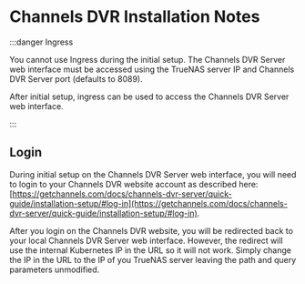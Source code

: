 # Channels DVR Installation Notes

:::danger Ingress

You cannot use Ingress during the initial setup. The Channels DVR Server web interface must be accessed using the TrueNAS server IP and Channels DVR Server port (defaults to 8089).

After initial setup, ingress can be used to access the Channels DVR Server web interface.

:::

## Login

During initial setup on the Channels DVR Server web interface, you will need to login to your Channels DVR website account as described here: [https://getchannels.com/docs/channels-dvr-server/quick-guide/installation-setup/#log-in](https://getchannels.com/docs/channels-dvr-server/quick-guide/installation-setup/#log-in).

After you login on the Channels DVR website, you will be redirected back to your local Channels DVR Server web interface. However, the redirect will use the internal Kubernetes IP in the URL so it will not work. Simply change the IP in the URL to the IP of you TrueNAS server leaving the path and query parameters unmodified.

